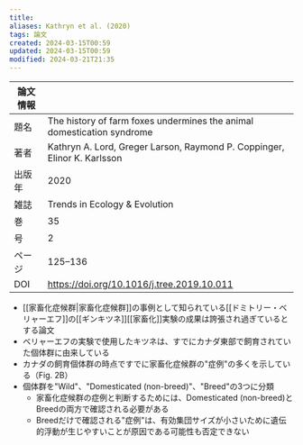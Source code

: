 ```yaml
---
title: 
aliases: Kathryn et al. (2020)
tags: 論文
created: 2024-03-15T00:59
updated: 2024-03-15T00:59
modified: 2024-03-21T21:35
---
```


| 論文情報 |                                                                          |
| ---- | ------------------------------------------------------------------------ |
| 題名   | The history of farm foxes undermines the animal domestication syndrome   |
| 著者   | Kathryn A. Lord, Greger Larson, Raymond P. Coppinger, Elinor K. Karlsson |
| 出版年  | 2020                                                                     |
| 雑誌   | Trends in Ecology & Evolution                                            |
| 巻    | 35                                                                       |
| 号    | 2                                                                        |
| ページ  | 125–136                                                                  |
| DOI  | https://doi.org/10.1016/j.tree.2019.10.011                               |

- [[家畜化症候群|家畜化症候群]]の事例として知られている[[ドミトリー・ベリャーエフ]]の[[ギンキツネ]][[家畜化]]実験の成果は誇張され過ぎているとする論文
- ベリャーエフの実験で使用したキツネは、すでにカナダ東部で飼育されていた個体群に由来している
- カナダの飼育個体群の時点ですでに家畜化症候群の"症例"の多くを示している（Fig. 2B）
- 個体群を"Wild"、"Domesticated (non-breed)"、"Breed"の3つに分類
  - 家畜化症候群の症例と判断するためには、Domesticated (non-breed)とBreedの両方で確認される必要がある
  - Breedだけで確認される"症例"は、有効集団サイズが小さいために遺伝的浮動が生じやすいことが原因である可能性も否定できない